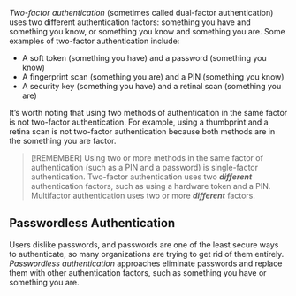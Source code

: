 *Two-factor authentication* (sometimes called dual-factor authentication) uses two different authentication factors: something you have and something you know, or something you know and something you are. Some examples of two-factor authentication include:

* A soft token (something you have) and a password (something you know) 
* A fingerprint scan (something you are) and a PIN (something you know) 
* A security key (something you have) and a retinal scan (something you are)

It’s worth noting that using two methods of authentication in the same factor is not two-factor authentication. For example, using a thumbprint and a retina scan is not two-factor authentication because both methods are in the something you are factor. 

> [!REMEMBER]
> Using two or more methods in the same factor of authentication (such as a PIN and a password) is single-factor authentication. Two-factor authentication uses two ***different*** authentication factors, such as using a hardware token and a PIN. Multifactor authentication uses two or more ***different*** factors.

## Passwordless Authentication
Users dislike passwords, and passwords are one of the least secure ways to authenticate, so many organizations are trying to get rid of them entirely. *Passwordless authentication* approaches eliminate passwords and replace them with other authentication factors, such as something you have or something you are.
